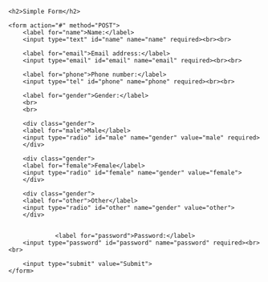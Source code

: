 <!DOCTYPE html>
<html>
<head>
	<title>Simple Form Example</title>
	<link rel="stylesheet" href="style.css">
</head>
<body>

	<h2>Simple Form</h2>

	<form action="#" method="POST">
		<label for="name">Name:</label>
		<input type="text" id="name" name="name" required><br><br>

		<label for="email">Email address:</label>
		<input type="email" id="email" name="email" required><br><br>

		<label for="phone">Phone number:</label>
		<input type="tel" id="phone" name="phone" required><br><br>
		
		<label for="gender">Gender:</label>
		<br>
		<br>
		
		<div class="gender">
		<label for="male">Male</label>
		<input type="radio" id="male" name="gender" value="male" required>
		</div>
		
		<div class="gender">
		<label for="female">Female</label>
		<input type="radio" id="female" name="gender" value="female">
		</div>
		
		<div class="gender">
		<label for="other">Other</label>
		<input type="radio" id="other" name="gender" value="other">
		</div>
 
 
                 <label for="password">Password:</label>
		<input type="password" id="password" name="password" required><br><br>

		<input type="submit" value="Submit">
	</form>

</body>
</html>
